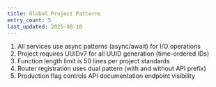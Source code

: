 ```yaml
---
title: Global Project Patterns
entry_count: 5
last_updated: 2025-08-10
---
```


1. All services use async patterns (async/await) for I/O operations
2. Project requires UUIDv7 for all UUID generation (time-ordered IDs)
3. Function length limit is 50 lines per project standards
4. Router registration uses dual pattern (with and without API prefix)
5. Production flag controls API documentation endpoint visibility

